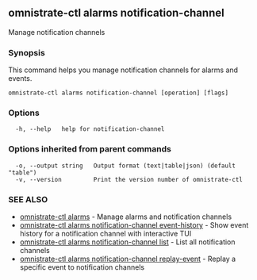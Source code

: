 ## omnistrate-ctl alarms notification-channel

Manage notification channels

### Synopsis

This command helps you manage notification channels for alarms and events.

```
omnistrate-ctl alarms notification-channel [operation] [flags]
```

### Options

```
  -h, --help   help for notification-channel
```

### Options inherited from parent commands

```
  -o, --output string   Output format (text|table|json) (default "table")
  -v, --version         Print the version number of omnistrate-ctl
```

### SEE ALSO

- [omnistrate-ctl alarms](omnistrate-ctl_alarms.md) - Manage alarms and notification channels
- [omnistrate-ctl alarms notification-channel event-history](omnistrate-ctl_alarms_notification-channel_event-history.md) - Show event history for a notification channel with interactive TUI
- [omnistrate-ctl alarms notification-channel list](omnistrate-ctl_alarms_notification-channel_list.md) - List all notification channels
- [omnistrate-ctl alarms notification-channel replay-event](omnistrate-ctl_alarms_notification-channel_replay-event.md) - Replay a specific event to notification channels
